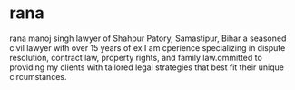 # rana
rana manoj singh lawyer of Shahpur Patory, Samastipur, Bihar a seasoned civil lawyer with over 15 years of ex I am cperience specializing in dispute resolution, contract law, property rights, and family law.ommitted to providing my clients with tailored legal strategies that best fit their unique circumstances. 
